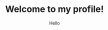 <p align="center">
  <h1 align="center">Welcome to my profile!</h1>
<p/>

<p align="center">Hello</p>
  

